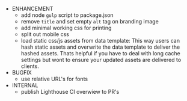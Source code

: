 - ENHANCEMENT
  - add node `gulp` script to package.json
  - remove `title` and set empty `alt` tag on branding image
  - add minimal working css for printing
  - split out mobile css
  - load static css/js assets from data template:
    This way users can hash static assets and overwrite the data template
    to deliver the hashed assets. Thats helpful if you have to deal with
    long cache settings but wont to ensure your updated assets are delivered
    to clients.
- BUGFIX
  - use relative URL's for fonts
- INTERNAL
  - publish Lighthouse CI overwiew to PR's

